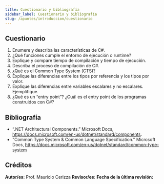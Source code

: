 ```yaml
---
title: Cuestionario y bibliografía
sidebar_label: Cuestionario y bibliografía
slug: /apuntes/introduccion/cuestionario
---
```


## Cuestionario
1. Enumere y describa las características de C#.
2. ¿Qué funciones cumple el entorno de ejecución o runtime?
3. Explique y compare tiempo de compilación y tiempo de ejecución.
4. Describa el proceso de compilación de C#.
5. ¿Qué es el Common Type System (CTS)?
6. Explique las diferencias entre los tipos por referencia y los tipos por valor.
7. Explique las diferencias entre variables escalares y no escalares. Ejemplifique. 
8. ¿Qué es un “entry point”? ¿Cuál es el entry point de los programas construidos con C#? 

## Bibliografía
* “.NET Architectural Components.” Microsoft Docs, https://docs.microsoft.com/en-us/dotnet/standard/components.
* "Common Type System & Common Language Specification." Microsoft Docs, https://docs.microsoft.com/en-us/dotnet/standard/common-type-system

## Créditos
**Autor/es:** Prof. Mauricio Cerizza
**Revisor/es:** 
**Fecha de la última revisión:**